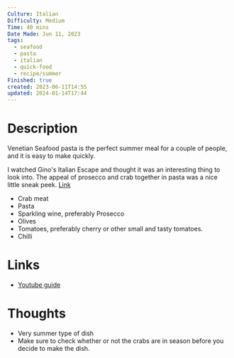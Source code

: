 ```yaml
---
Culture: Italian
Difficulty: Medium
Time: 40 mins
Date Made: Jun 11, 2023
tags:
  - seafood
  - pasta
  - italian
  - quick-food
  - recipe/summer
Finished: true
created: 2023-06-11T14:55
updated: 2024-01-14T17:44
---
```

# Description
Venetian Seafood pasta is the perfect summer meal for a couple of people, and it is easy to make quickly. 

I watched Gino's Italian Escape and thought it was an interesting thing to look into. The appeal of prosecco and crab together in pasta was a nice little sneak peek. 
[Link](https://ginodacampo.com/book/ginos-italian-adriatic-escape/)

* Crab meat
* Pasta 
* Sparkling wine, preferably Prosecco
* Olives
* Tomatoes, preferably cherry or other small and tasty tomatoes. 
* Chilli

# Links
- [Youtube guide](https://www.youtube.com/watch?v=rA_vDRdOWsA&ab_channel=ITV)

# Thoughts
- Very summer type of dish
- Make sure to check whether or not the crabs are in season before you decide to make the dish. 

